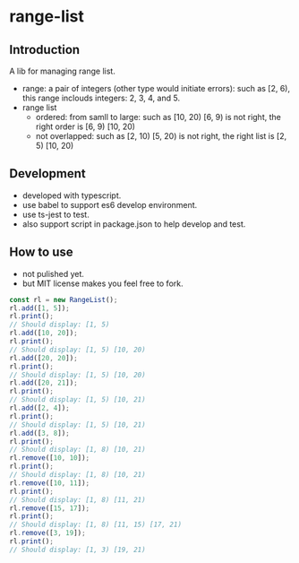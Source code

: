 # range-list

## Introduction

A lib for managing range list.

- range: a pair of integers (other type would initiate errors): such as [2, 6), this range inclouds integers: 2, 3, 4, and 5.
- range list
  - ordered: from samll to large: such as [10, 20) [6, 9) is not right, the right order is [6, 9) [10, 20)
  - not overlapped: such as [2, 10) [5, 20) is not right, the right list is [2, 5) [10, 20)

## Development

- developed with typescript.
- use babel to support es6 develop environment.
- use ts-jest to test.
- also support script in package.json to help develop and test.

## How to use

- not pulished yet.
- but MIT license makes you feel free to fork.

```javascript
const rl = new RangeList();
rl.add([1, 5]);
rl.print();
// Should display: [1, 5)
rl.add([10, 20]);
rl.print();
// Should display: [1, 5) [10, 20)
rl.add([20, 20]);
rl.print();
// Should display: [1, 5) [10, 20)
rl.add([20, 21]);
rl.print();
// Should display: [1, 5) [10, 21)
rl.add([2, 4]);
rl.print();
// Should display: [1, 5) [10, 21)
rl.add([3, 8]);
rl.print();
// Should display: [1, 8) [10, 21)
rl.remove([10, 10]);
rl.print();
// Should display: [1, 8) [10, 21)
rl.remove([10, 11]);
rl.print();
// Should display: [1, 8) [11, 21)
rl.remove([15, 17]);
rl.print();
// Should display: [1, 8) [11, 15) [17, 21)
rl.remove([3, 19]);
rl.print();
// Should display: [1, 3) [19, 21)

```
